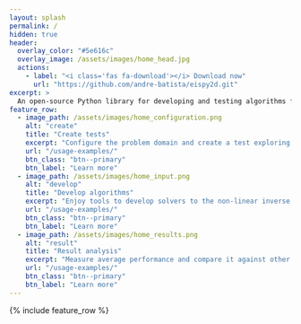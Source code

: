```yaml
---
layout: splash
permalink: /
hidden: true
header:
  overlay_color: "#5e616c"
  overlay_image: /assets/images/home_head.jpg
  actions:
    - label: "<i class='fas fa-download'></i> Download now"
      url: "https://github.com/andre-batista/eispy2d.git"
excerpt: >
  An open-source Python library for developing and testing algorithms for Electromagnetic Inverse Scattering Problems.
feature_row:
  - image_path: /assets/images/home_configuration.png
    alt: "create"
    title: "Create tests"
    excerpt: "Configure the problem domain and create a test exploring different scatterer geometries."
    url: "/usage-examples/"
    btn_class: "btn--primary"
    btn_label: "Learn more"
  - image_path: /assets/images/home_input.png
    alt: "develop"
    title: "Develop algorithms"
    excerpt: "Enjoy tools to develop solvers to the non-linear inverse problem."
    url: "/usage-examples/"
    btn_class: "btn--primary"
    btn_label: "Learn more"
  - image_path: /assets/images/home_results.png
    alt: "result"
    title: "Result analysis"
    excerpt: "Measure average performance and compare it against other algorithms."
    url: "/usage-examples/"
    btn_class: "btn--primary"
    btn_label: "Learn more"      
---
```


{% include feature_row %}